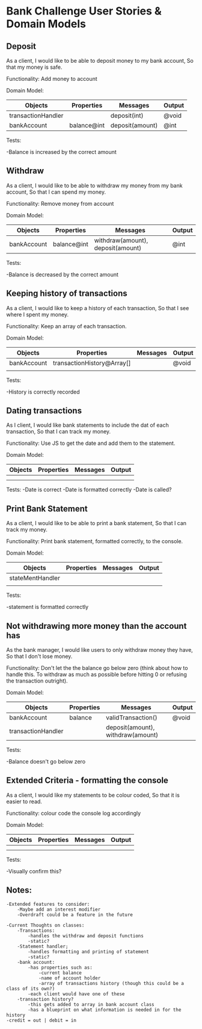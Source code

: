 # Bank Challenge User Stories & Domain Models

## Deposit 
As a client,
I would like to be able to deposit money to my bank account,
So that my money is safe.

Functionality: Add money to account 

Domain Model:

Objects | Properties | Messages | Output
--------|------------|----------|-------
transactionHandler |            | deposit(int) | @void
bankAccount   | balance@int            | deposit(amount)          | @int

Tests:

-Balance is increased by the correct amount

## Withdraw
As a client,
I would like to be able to withdraw my money from my bank account,
So that I can spend my money.

Functionality: Remove money from account

Domain Model:

Objects | Properties | Messages | Output
--------|------------|----------|-------
bankAccount   | balance@int | withdraw(amount), deposit(amount)| @int

Tests:

-Balance is decreased by the correct amount

## Keeping history of transactions
As a client, 
I would like to keep a history of each transaction,
So that I see where I spent my money.

Functionality: Keep an array of each transaction.

Domain Model:

Objects | Properties | Messages | Output
--------|------------|----------|-------
bankAccount | transactionHistory@Array\[\]            |  |  @void 
   |        |           | 

Tests:

-History is correctly recorded

## Dating transactions
As I client,
I would like bank statements to include the dat of each transaction,
So that I can track my money.

Functionality: Use JS to get the date and add them to the statement.

Domain Model: 

Objects | Properties | Messages | Output
--------|------------|----------|-------
 |  |  |  
   |        |           | 

Tests:
    -Date is correct
    -Date is formatted correctly
    -Date is called?

## Print Bank Statement
As a client,
I would like to be able to print a bank statement,
So that I can track my money.

Functionality: Print bank statement, formatted correctly, to the console.

Domain Model:

Objects | Properties | Messages | Output
--------|------------|----------|-------
stateMentHandler |            |  | 
   |        |           | 

Tests:

-statement is formatted correctly

## Not withdrawing more money than the account has
As the bank manager,
I would like users to only withdraw money they have,
So that I don't lose money.

Functionality: Don't let the the balance go below zero (think about how to handle this. To withdraw as much as possible before hitting 0 or refusing the transaction outright).

Domain Model:

Objects | Properties | Messages | Output
--------|------------|----------|-------
bankAccount | balance            | validTransaction()  | @void 
transactionHandler   |        | deposit(amount), withdraw(amount)          | 

Tests:

-Balance doesn't go below zero

## Extended Criteria - formatting the console
As a client,
I would like my statements to be colour coded,
So that it is easier to read.

Functionality: colour code the console log accordingly

Domain Model:

Objects | Properties | Messages | Output
--------|------------|----------|-------
 |            |  | 
   |        |           | 

Tests:

-Visually confirm this?


## Notes:
    -Extended features to consider: 
        -Maybe add an interest modifier
        -Overdraft could be a feature in the future

    -Current Thoughts on classes:
        -Transactions:
            -handles the withdraw and deposit functions
            -static?
        -Statement handler;
            -handles formatting and printing of statement
            -static?
        -bank account:
            -has properties such as:
                -current balance
                -name of account holder
                -array of transactions history (though this could be a class of its own?)
            -each client would have one of these
        -transaction history?
            -this gets added to array in bank account class 
            -has a blueprint on what information is needed in for the history
    -credit = out | debit = in